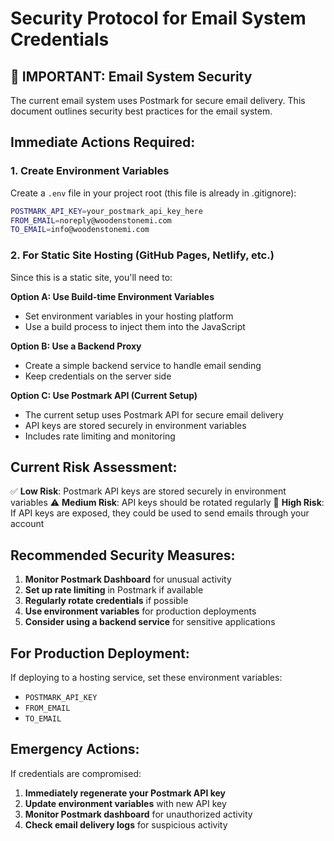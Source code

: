 # Security Protocol for Email System Credentials

## 🚨 IMPORTANT: Email System Security

The current email system uses Postmark for secure email delivery. This document outlines security best practices for the email system.

## Immediate Actions Required:

### 1. Create Environment Variables
Create a `.env` file in your project root (this file is already in .gitignore):

```bash
POSTMARK_API_KEY=your_postmark_api_key_here
FROM_EMAIL=noreply@woodenstonemi.com
TO_EMAIL=info@woodenstonemi.com
```

### 2. For Static Site Hosting (GitHub Pages, Netlify, etc.)
Since this is a static site, you'll need to:

**Option A: Use Build-time Environment Variables**
- Set environment variables in your hosting platform
- Use a build process to inject them into the JavaScript

**Option B: Use a Backend Proxy**
- Create a simple backend service to handle email sending
- Keep credentials on the server side

**Option C: Use Postmark API (Current Setup)**
- The current setup uses Postmark API for secure email delivery
- API keys are stored securely in environment variables
- Includes rate limiting and monitoring

## Current Risk Assessment:

✅ **Low Risk**: Postmark API keys are stored securely in environment variables
⚠️ **Medium Risk**: API keys should be rotated regularly
🚨 **High Risk**: If API keys are exposed, they could be used to send emails through your account

## Recommended Security Measures:

1. **Monitor Postmark Dashboard** for unusual activity
2. **Set up rate limiting** in Postmark if available
3. **Regularly rotate credentials** if possible
4. **Use environment variables** for production deployments
5. **Consider using a backend service** for sensitive applications

## For Production Deployment:

If deploying to a hosting service, set these environment variables:
- `POSTMARK_API_KEY`
- `FROM_EMAIL`
- `TO_EMAIL`

## Emergency Actions:

If credentials are compromised:
1. **Immediately regenerate your Postmark API key**
2. **Update environment variables** with new API key
3. **Monitor Postmark dashboard** for unauthorized activity
4. **Check email delivery logs** for suspicious activity
